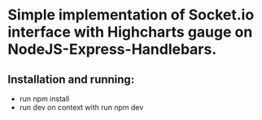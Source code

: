# Simple implementation of Socket.io interface with Highcharts gauge on NodeJS-Express-Handlebars.

## Installation and running:
* run npm install
* run dev on context with run npm dev
